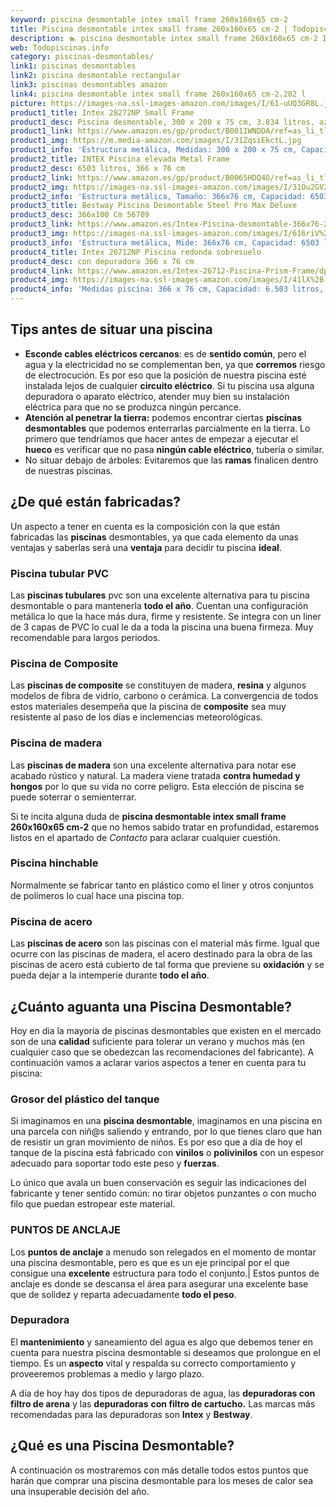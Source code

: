 ```yaml
---
keyword: piscina desmontable intex small frame 260x160x65 cm-2
title: Piscina desmontable intex small frame 260x160x65 cm-2 | Todopiscinas.info
description: 🏊 piscina desmontable intex small frame 260x160x65 cm-2 Ideales para este verano 2021. Aquí puedes comprar piscina desmontable intex small frame 260x160x65 cm-2 y comparar con otras similares. No dejes escapar piscina desmontable intex small frame 260x160x65 cm-2 a un precio realmente tentador.
web: Todopiscinas.info
category: piscinas-desmontables/
link1: piscinas desmontables
link2: piscina desmontable rectangular
link3: piscinas desmontables amazon
link4: piscina desmontable intex small frame 260x160x65 cm-2.282 l
picture: https://images-na.ssl-images-amazon.com/images/I/61-uUQ3GR8L.jpg
product1_title: Intex 28272NP Small Frame
product1_desc: Piscina desmontable, 300 x 200 x 75 cm, 3.834 litros, azul
product1_link: https://www.amazon.es/gp/product/B001IWNDDA/ref=as_li_tl?ie=UTF8&camp=3638&creative=24630&creativeASIN=B001IWNDDA&linkCode=as2&tag=todopiscinas0e-21&linkId=25b9d647487c889cb6ef56ed63f50ca1
product1_img: https://m.media-amazon.com/images/I/31ZqsiEkctL.jpg
product1_info: 'Estructura metálica, Medidas: 300 x 200 x 75 cm, Capacidad: 3.834 litros, Para 6 personas (+ 6 años), Fácil montaje, Forma rectangular'
product2_title: INTEX Piscina elevada Metal Frame
product2_desc: 6503 litros, 366 x 76 cm
product2_link: https://www.amazon.es/gp/product/B0065HDQ4O/ref=as_li_tl?ie=UTF8&camp=3638&creative=24630&creativeASIN=B0065HDQ4O&linkCode=as2&tag=todopiscinas0e-21&linkId=ed2430e3ba564d3527ee103df33ed7b3
product2_img: https://images-na.ssl-images-amazon.com/images/I/31Ou2GV2SAL.jpg
product2_info: 'Estructura metálica, Tamaño: 366x76 cm, Capacidad: 6503 litros, Forma circular, De 4 a 7 personas (+6 años)'
product3_title: Bestway Piscina Desmontable Steel Pro Max Deluxe
product3_desc: 366x100 Cm 56709
product3_link: https://www.amazon.es/Intex-Piscina-desmontable-366x76-28210NP/dp/B0065HDQ4O?__mk_es_ES=%C3%85M%C3%85%C5%BD%C3%95%C3%91&crid=25UQGV9HG2INI&dchild=1&keywords=piscinas+desmontables&qid=1615854176&sprefix=piscinas+dem%2Caps%2C201&sr=8-5&linkCode=ll1&tag=todopiscinas0e-21&linkId=34f200977c6cbaab1f3f4d9ac0e64755&language=es_ES&ref_=as_li_ss_tl
product3_img: https://images-na.ssl-images-amazon.com/images/I/616riV%2BiY3L.jpg
product3_info: 'Estructura metálica, Mide: 366x76 cm, Capacidad: 6503 litros, De 4 a 7 personas mayores de 6 años, Forma circular, Tecnología Super-Tough'
product4_title: Intex 26712NP Piscina redonda sobresuelo
product4_desc: con depuradora 366 x 76 cm
product4_link: https://www.amazon.es/Intex-26712-Piscina-Prism-Frame/dp/B07FB823GL?__mk_es_ES=%C3%85M%C3%85%C5%BD%C3%95%C3%91&dchild=1&keywords=piscinas+desmontables+con+depuradora&qid=1615936418&sr=8-5&linkCode=ll1&tag=todopiscinas0e-21&linkId=d98699de7830cd471766fa1daa36de34&language=es_ES&ref_=as_li_ss_tl
product4_img: https://images-na.ssl-images-amazon.com/images/I/41lX%2B-YpibL.jpg
product4_info: 'Medidas piscina: 366 x 76 cm, Capacidad: 6.503 litros, Incluye depuradora de cartucha A, Lona resistente triple capa'
---
```




## Tips antes de situar una piscina



*   **Esconde cables eléctricos cercanos**: es de **sentido común**, pero el agua y la electricidad no se complementan ben, ya que **corremos** riesgo de electrocución. Es por eso que la posición de nuestra piscina esté instalada lejos de cualquier **circuito eléctrico**. Si tu piscina usa alguna depuradora o aparato eléctrico, atender muy bien su instalación eléctrica para que no se produzca ningún percance.
*   **Atención al penetrar la tierra:** podemos encontrar ciertas **piscinas desmontables** que podemos enterrarlas parcialmente en la tierra. Lo primero  que tendríamos que hacer antes de empezar a ejecutar el **hueco** es verificar que no pasa **ningún cable eléctrico**, tubería o similar.
*   No situar debajo de árboles: Evitaremos que las **ramas** finalicen dentro de nuestras piscinas.

<external-banner></external-banner>



## ¿De qué  están fabricadas?

Un aspecto a tener en cuenta es la composición con la que están fabricadas las **piscinas** desmontables, ya que cada elemento da unas ventajas y saberlas  será una **ventaja** para decidir tu piscina **ideal**.


### Piscina tubular PVC

Las **piscinas tubulares** pvc son una excelente alternativa para tu piscina desmontable o para mantenerla **todo el año**. Cuentan una configuración metálica lo que la hace más dura, firme y resistente. Se integra con un liner de 3 capas de PVC lo cual le da a toda la piscina una buena firmeza. Muy recomendable para largos periodos.


### Piscina de Composite

Las **piscinas de composite** se constituyen de madera, **resina** y algunos modelos de fibra de vidrio, carbono o cerámica. La convergencia de todos estos materiales desempeña que la piscina de **composite** sea muy resistente al paso de los días e inclemencias meteorológicas.


### Piscina de madera

Las **piscinas de madera** son una excelente alternativa para notar ese acabado rústico y natural. La madera viene tratada **contra humedad y hongos** por lo que su vida no corre peligro. Esta elección de piscina se puede soterrar o semienterrar.

Si te incita alguna duda de **piscina desmontable intex small frame 260x160x65 cm-2** que no hemos sabido tratar en profundidad, estaremos listos en el apartado de _Contacto_ para aclarar cualquier cuestión.


### Piscina hinchable

 Normalmente se fabricar tanto en plástico como el liner y otros conjuntos de polímeros lo cual hace una piscina top.


### Piscina de acero

Las **piscinas de acero** son las piscinas con el material más firme. Igual que ocurre con las piscinas de madera, el acero destinado para la obra de las piscinas de acero está cubierto de tal forma que previene su **oxidación** y se pueda dejar a la intemperie durante **todo el año**.


## ¿Cuánto aguanta una Piscina Desmontable?

Hoy en dia la mayoría de piscinas desmontables que existen en el mercado son de una **calidad** suficiente para tolerar un verano y muchos más (en cualquier caso que se obedezcan las recomendaciones del fabricante). A continuación vamos a aclarar varios aspectos a tener en cuenta para tu piscina:


### Grosor del plástico del tanque

Si imaginamos en una **piscina desmontable**, imaginamos en una piscina en una parcela con niñ@s saliendo y entrando, por lo que tienes claro que han de resistir un gran movimiento de niños. Es por eso que a día de hoy el tanque de la piscina está fabricado con **vinilos** o **polivinilos** con un espesor adecuado para soportar todo este peso y **fuerzas**.

Lo único que avala un	 buen conservación es seguir las indicaciones del fabricante y tener sentido común: no tirar objetos punzantes o con mucho filo que puedan estropear este material.


### PUNTOS DE ANCLAJE

Los **puntos de anclaje** a menudo son relegados en el momento de montar una piscina desmontable, pero  es que es un eje principal por el que consigue una **excelente** estructura para todo el conjunto.| Estos puntos de anclaje es donde se descansa el área para asegurar una excelente base que de solidez y reparta adecuadamente **todo el peso**.


### Depuradora

El **mantenimiento** y saneamiento del agua es algo que debemos tener en cuenta para nuestra piscina desmontable si deseamos que prolongue en el tiempo. Es un **aspecto** vital y respalda su correcto comportamiento y proveeremos problemas a medio y largo plazo.

A día de hoy hay dos tipos de depuradoras de agua, las **depuradoras con filtro de arena** y  las **depuradoras** **con filtro de cartucho.** Las marcas más recomendadas para las depuradoras son **Intex** y **Bestway**.

<brand-panel :title=product1_title :desc=product1_desc :img=product1_img :link=product1_link></brand-panel>
## ¿Qué es una Piscina Desmontable?



A continuación os mostraremos con más detalle todos estos puntos que harán que comprar una piscina desmontable para los meses de calor sea una insuperable decisión del año.

<stats-list :link1=link1 :link2=link2 :link3=link3 :link4=link4 :category=category></stats-list>